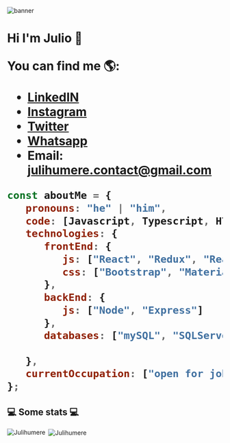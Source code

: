 
![banner](https://user-images.githubusercontent.com/92033293/160144431-b8956841-82f9-419f-9b08-61824da01dc9.png)

   <h1 aling="center">Hi I'm Julio 👋

You can find me 🌎:
- [LinkedIN](https://www.linkedin.com/in/juli-humere/)
- [Instagram](https://www.instagram.com/juli_humere/)
- [Twitter](https://twitter.com/JuliHumere)
- [Whatsapp](https://api.whatsapp.com/send/?phone=%2B5493456267235&text&app_absent=0)
- Email: julihumere.contact@gmail.com

```javascript
const aboutMe = {
   pronouns: "he" | "him",
   code: [Javascript, Typescript, HTML, CSS, GIT, Postman],
   technologies: {
      frontEnd: {
         js: ["React", "Redux", "React Native", "Webpack", "Babel", "Sass"],
         css: ["Bootstrap", "MaterialUI", "TailwindUI"]
      },
      backEnd: {
         js: ["Node", "Express"]
      },
      databases: ["mySQL", "SQLServer", "Sequelize", "SQLite", "PostgreSQL"],
      
   },
   currentOccupation: ["open for job opportunities and eager to learn new technologies"],
};
```
<h2>💻 Some stats 💻</h2>
<p display="flex"><img align="left" src="https://github-readme-stats.vercel.app/api/top-langs?username=Julihumere&show_icons=true&locale=en&layout=compact" alt="Julihumere" /></p>

<p>&nbsp;<img align="center" src="https://github-readme-stats.vercel.app/api?username=Julihumere&show_icons=true&locale=en" alt="Julihumere" /></p>

